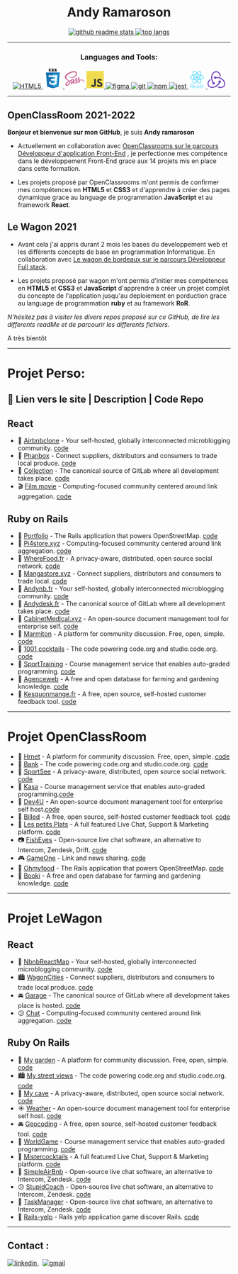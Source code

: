 <h1 align="middle">Andy Ramaroson</h1>
<p align="middle">
   <a href="https://github.com/AndyRama?tab=repositories">
	<img src="https://github-readme-stats.vercel.app/api?username=AndyRama&theme=vue&count_private=true&show_icons=true&hide=issues" alt="github readme stats" height="130"/>
   </a>
   <a href="https://github.com/AndyRama?tab=repositories">
	<img src="https://github-readme-stats.anuraghazra1.vercel.app/api/top-langs/?username=AndyRama&theme=vue&layout=compact" alt="top langs" height="130"/>
   </a>
</p>

---

<h3 align="middle">Languages and Tools:</h3>
<p align="center">
	<a href="https://developer.mozilla.org/fr/docs/Web/HTML" target="_blank" rel="noreferrer"> 
		<img src="https://www.vectorlogo.zone/logos/w3_html5/w3_html5-icon.svg" alt="HTML5" width="37" height="37" /> 
	</a>
	<a href="https://www.w3schools.com/css/" target="_blank" rel="noreferrer"> 
		<img src="https://raw.githubusercontent.com/devicons/devicon/master/icons/css3/css3-original-wordmark.svg" alt="css3" width="45" height="45" /> 
	</a>
 	<a href="https://sass-lang.com" target="_blank" rel="noreferrer"> 
   		<img src="https://raw.githubusercontent.com/devicons/devicon/master/icons/sass/sass-original.svg" alt="sass" width="45" height="45"/> 
 	</a>
 	<a href="https://developer.mozilla.org/en-US/docs/Web/JavaScript" target="_blank" rel="noreferrer"> 
  		<img src="https://raw.githubusercontent.com/devicons/devicon/master/icons/javascript/javascript-original.svg" alt="javascript" width="40" height="40"/> 
 	</a> 
 	<a href="https://www.figma.com/" target="_blank" rel="noreferrer"> 
  		<img src="https://www.vectorlogo.zone/logos/figma/figma-icon.svg" alt="figma" width="40" height="40"/> 
 	</a>
 	<a href="https://git-scm.com/" target="_blank" rel="noreferrer"> 
  		<img src="https://www.vectorlogo.zone/logos/git-scm/git-scm-icon.svg" alt="git" width="40" height="40"/> 
 	</a> 
	<a href="https://www.npmjs.com/" target="_blank" rel="noreferrer"> 
  		<img src="https://www.vectorlogo.zone/logos/npmjs/npmjs-ar21.svg" alt="npm" width="40" height="40"/> 
 	</a>
	<a href="https://jestjs.io" target="_blank" rel="noreferrer"> 
  		<img src="https://www.vectorlogo.zone/logos/jestjsio/jestjsio-icon.svg" alt="jest" width="40" height="40"/> 
 	</a> 
 	<a href="https://reactjs.org/" target="_blank" rel="noreferrer"> 
  		<img src="https://raw.githubusercontent.com/devicons/devicon/master/icons/react/react-original-wordmark.svg" alt="react" width="40" height="40"/> 
 	</a> 
 	<a href="https://redux.js.org" target="_blank" rel="noreferrer"> 
  		<img src="https://raw.githubusercontent.com/devicons/devicon/master/icons/redux/redux-original.svg" alt="redux" width="40" height="40"/> 
 	</a> 
</p>

** **
## OpenClassRoom 2021-2022

<p><strong>Bonjour et bienvenue sur mon GitHub</strong>, je suis <strong>Andy ramaroson</strong></p>

  * Actuellement en collaboration avec [OpenClassrooms sur le parcours Développeur d'application Front-End](https://openclassrooms.com/fr/paths/516-developpeur-dapplication-javascript-react) , je perfectionne mes compétence dans le développement Front-End grace aux 14 projets mis en place dans cette formation.
  
  * Les projets proposé par OpenClassrooms m'ont permis de confirmer mes compétences en **HTML5** et **CSS3** et d'apprendre à créer des pages dynamique grace au language de programmation **JavaScript** et au framework **React**.
       
## Le Wagon 2021  
  * Avant cela j'ai appris durant 2 mois les bases du developpement web et les différents concepts de base en programmation Informatique. En collaboration avec [Le wagon de bordeaux sur le parcours Développeur Full stack](https://www.lewagon.com/bordeaux). 
  
  * Les projets proposé par wagon m'ont permis d'initier mes compétences en **HTML5** et **CSS3** et  **JavaScript** d'apprendre à créer un projet complet du concepte de l'application jusqu'au deploiement en porduction grace au language de programmation **ruby** et au framework **RoR**.
     
  *N'hésitez pas à visiter les divers repos proposé sur ce GitHub, de lire les differents readMe et de parcourir les differents fichiers.*
 
 A très bientôt 
    
** **
# Projet Perso:
## 💼 Lien vers le site | Description  | Code Repo 
## React
- 🏨 [Airbnbclone](https://github.com/tootsuite/mastodon) - Your self-hosted, globally interconnected microblogging community. [code](https://github.com/AndyRama/rails-garden-manager) 
- 🛒 [Phanbox](https://github.com/openfoodfoundation/openfoodnetwork) - Connect suppliers, distributors and consumers to trade local produce. [code](https://github.com/AndyRama/rails-garden-manager) 
- 🛒 [Collection](https://github.com/gitlabhq/gitlabhq) - The canonical source of GitLab where all development takes place. [code](https://github.com/AndyRama/rails-garden-manager)
- 🎬 [Film movie](https://github.com/lobsters/lobsters) - Computing-focused community centered around link aggregation. [code](https://github.com/AndyRama/rails-garden-manager) 
## Ruby on Rails
- 💼 [Portfolio](https://github.com/openstreetmap/openstreetmap-website) - The Rails application that powers OpenStreetMap. [code](https://github.com/AndyRama/rails-garden-manager)
- 🛒 [Pi4store.xyz](https://github.com/lobsters/lobsters) - Computing-focused community centered around link aggregation. [code](https://github.com/AndyRama/rails-garden-manager)
- 🍍 [WhereFood.fr](https://github.com/diaspora/diaspora) - A privacy-aware, distributed, open source social network. [code](https://github.com/AndyRama/rails-garden-manager)
- 🛒 [Mangastore.xyz](https://github.com/openfoodfoundation/openfoodnetwork) - Connect suppliers, distributors and consumers to trade local. [code](https://github.com/AndyRama/rails-garden-manager)
- 🏨 [Andynb.fr](https://github.com/tootsuite/mastodon) - Your self-hosted, globally interconnected microblogging community. [code](https://github.com/AndyRama/rails-garden-manager)
- 🏪 [Andydesk.fr](https://github.com/gitlabhq/gitlabhq) - The canonical source of GitLab where all development takes place. [code](https://github.com/AndyRama/rails-garden-manager)
- 🏪 [CabinetMedical.xyz](https://github.com/huacnlee/bluedoc) - An open-source document management tool for enterprise self. [code](https://github.com/AndyRama/rails-garden-manager)
- 🍉 [Marmiton](https://github.com/discourse/discourse) - A platform for community discussion. Free, open, simple. [code](https://github.com/AndyRama/rails-garden-manager)
- 🍷  [1001 cocktails](https://github.com/code-dot-org/code-dot-org) - The code powering code.org and studio.code.org. [code](https://github.com/AndyRama/rails-garden-manager)
- 💪 [SportTraining](https://github.com/autolab/Autolab) - Course management service that enables auto-graded programming. [code](https://github.com/AndyRama/rails-garden-manager)
- 💼 [Agenceweb](https://github.com/openfarmcc/OpenFarm) - A free and open database for farming and gardening knowledge. [code](https://github.com/AndyRama/rails-garden-manager)
- 🍑 [Kesquonmange.fr](https://github.com/riggraz/astuto) - A free, open source, self-hosted customer feedback tool. [code](https://github.com/AndyRama/rails-garden-manager)


---    
# Projet OpenClassRoom 
- 🏪 [Hrnet](https://github.com/discourse/discourse) - A platform for community discussion. Free, open, simple. [code](https://github.com/AndyRama/rails-garden-manager)
- 🏦 [Bank](https://github.com/code-dot-org/code-dot-org) - The code powering code.org and studio.code.org. [code](https://github.com/AndyRama/rails-garden-manager)
- 💪 [SportSee](https://github.com/diaspora/diaspora) - A privacy-aware, distributed, open source social network. [code](https://github.com/AndyRama/rails-garden-manager) 
- 🏪 [Kasa](https://github.com/autolab/Autolab) - Course management service that enables auto-graded programming.[code](https://github.com/AndyRama/rails-garden-manager) 
- 💼 [Dev4U](https://github.com/huacnlee/bluedoc) - An open-source document management tool for enterprise self host.[code](https://github.com/AndyRama/rails-garden-manager) 
- 🎫 [Billed](https://github.com/riggraz/astuto) -  A free, open source, self-hosted customer feedback tool. [code](https://github.com/AndyRama/rails-garden-manager)
- 🥭 [Les petits Plats](https://github.com/AndyRama/AndyRamaroson_7_25112021) - A full featured Live Chat, Support & Marketing platform. [code](https://github.com/AndyRama/rails-garden-manager)
- 📷 [FishEyes](https://github.com/AndyRama/AndyRamaroson_6_25112021) - Open-source live chat software, an alternative to Intercom, Zendesk, Drift. [code](https://github.com/AndyRama/rails-garden-manager)
- 🎮 [GameOne](https://github.com/AndyRama/AndyRamaroson_4_25112021) - Link and news sharing. [code](https://github.com/AndyRama/rails-garden-manager) 
- 🍒 [Ohmyfood](https://github.com/AndyRama/AndyRamaroson_3_25112021) - The Rails application that powers OpenStreetMap. [code](https://github.com/AndyRama/rails-garden-manager)
- 🏨 [Booki](https://github.com/AndyRama/P2_ramaroson_booki) - A free and open database for farming and gardening knowledge. [code](https://github.com/AndyRama/rails-garden-manager)

---  
# Projet LeWagon

## React
- 🏨 [NbnbReactMap](https://github.com/tootsuite/mastodon) - Your self-hosted, globally interconnected microblogging community. [code](https://github.com/AndyRama/rails-garden-manager) 
- 🏙️ [WagonCities](https://github.com/openfoodfoundation/openfoodnetwork) - Connect suppliers, distributors and consumers to trade local produce. [code](https://github.com/AndyRama/rails-garden-manager)
- 🚘 [Garage](https://github.com/gitlabhq/gitlabhq) - The canonical source of GitLab where all development takes place is hosted. [code](https://github.com/AndyRama/rails-garden-manager)
- 😕 [Chat](https://github.com/lobsters/lobsters) - Computing-focused community centered around link aggregation. [code](https://github.com/AndyRama/rails-garden-manager)

## Ruby On Rails
- 🌴 [My garden](https://github.com/AndyRama/rails-garden-manager) - A platform for community discussion. Free, open, simple. [code](https://github.com/AndyRama/rails-garden-manager)
- 🏙️ [My street views](https://github.com/AndyRama/My_Street_View) - The code powering code.org and studio.code.org. [code](https://github.com/AndyRama/rails-garden-manager) 
- 🛒 [My cave](https://github.com/AndyRama/andycave) - A privacy-aware, distributed, open source social network. [code](https://github.com/AndyRama/rails-garden-manager)
- ☀️ [Weather](https://github.com/huacnlee/bluedoc) - An open-source document management tool for enterprise self host. [code](https://github.com/AndyRama/rails-garden-manager) 
- 🚘 [Geocoding](https://github.com/riggraz/astuto) -  A free, open source, self-hosted customer feedback tool. [code](https://github.com/AndyRama/rails-garden-manager)
- 🎲 [WorldGame](https://github.com/autolab/Autolab) - Course management service that enables auto-graded programming. [code](https://github.com/AndyRama/rails-garden-manager) 
- 🍷  [Mistercocktails](https://github.com/chaskiq/chaskiq) - A full featured Live Chat, Support & Marketing platform. [code](https://github.com/AndyRama/rails-garden-manager)
- 🏨 [SimpleAirBnb](https://github.com/chatwoot/chatwoot) - Open-source live chat software, an alternative to Intercom, Zendesk. [code](https://github.com/AndyRama/rails-garden-manager)
- 😕 [StupidCoach](https://github.com/chatwoot/chatwoot) - Open-source live chat software, an alternative to Intercom, Zendesk. [code](https://github.com/AndyRama/rails-garden-manager)
- 📑 [TaskManager](https://github.com/chatwoot/chatwoot) - Open-source live chat software, an alternative to Intercom, Zendesk. [code](https://github.com/AndyRama/rails-garden-manager) 
- 🎰 [Rails-yelp](https://github.com/chatwoot/chatwoot) - Rails yelp application game discover Rails. [code](https://github.com/AndyRama/rails-garden-manager)

--- 

 ## Contact :
 <p>
 	<a href="https://www.linkedin.com/in/andy-ramaroson" target="_blank" rel="noreferrer noopener"> 
  		<img src="https://www.vectorlogo.zone/logos/linkedin/linkedin-icon.svg" alt="linkedin" width="30" height="30"/> 
 	</a>
	&nbsp;
 	<a href="mailto:andyramaroson@gmail.com" target="_blank" rel="noreferrer noopener"> 
  		<img src="https://www.vectorlogo.zone/logos/gmail/gmail-icon.svg" alt="gmail" width="30" height="30"/> 
	</a>
</p>
